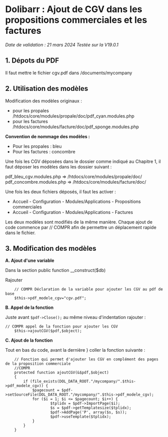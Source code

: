 # Dolibarr : Ajout de CGV dans les propositions commerciales et les factures

*Date de validation : 21 mars 2024*
*Testée sur la V19.0.1*


## 1. Dépots du PDF

Il faut mettre le fichier cgv.pdf dans /documents/mycompany

## 2. Utilisation des modèles

Modification des modèles originaux :
- pour les propales /htdocs/core/modules/propale/doc/pdf_cyan.modules.php
- pour les factures /htdocs/core/modules/facture/doc/pdf_sponge.modules.php

**Convention de nommage des modèles :**

- Pour les propales : bleu
- Pour les factures : concombre

Une fois les CGV déposées dans le dossier comme indiqué au Chapitre 1, il faut déposer les modèles dans les dossier suivant :

pdf_bleu_cgv.modules.php => /htdocs/core/modules/propale/doc/
pdf_concombre.modules.php => /htdocs/core/modules/facture/doc/

Une fois les deux fichiers déposés, il faut les activer :

- Accueil - Configuration - Modules/Applications - Propositions commerciales
- Accueil - Configuration - Modules/Applications - Factures

Les deux modèles sont modifiés de la même manière. Chaque ajout de code commence par // COMPR afin de permettre un déplacement rapide dans le fichier.

## 3. Modification des modèles

**A. Ajout d'une variable**

Dans la section public function __construct($db)  

Rajouter

```
	// COMPR Déclaration de la variable pour ajouter les CGV au pdf de base
	$this->pdf_modele_cgv="cgv.pdf";
```

**B. Appel de la fonction**

Juste avant `$pdf->Close();` au même niveau d'indentation rajouter :

```
// COMPR appel de la fonction pour ajouter les CGV
	$this->ajoutCGV($pdf,$object);
```	

**C. Ajout de la fonction**

Tout en bas du code, avant la dernière } coller la fonction suivante :

```
	// Fonction qui permet d'ajouter les CGV en complément des pages de la proposition commerciale
	//COMPR
	protected function ajoutCGV(&$pdf,$object)
	{
		if (file_exists(DOL_DATA_ROOT."/mycompany/".$this->pdf_modele_cgv)) {
			$pagecount = $pdf->setSourceFile(DOL_DATA_ROOT."/mycompany/".$this->pdf_modele_cgv);
			for ($i = 1; $i <= $pagecount; $i++) {
					$tplidx = $pdf->ImportPage($i);
					$s = $pdf->getTemplatesize($tplidx);
					$pdf->AddPage('P', array($s, $s));
					$pdf->useTemplate($tplidx);
			}
		}
	}
```
